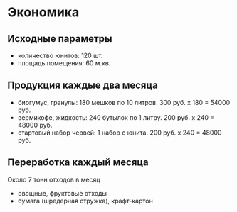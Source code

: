 # Экономика

## Исходные параметры
* количество юнитов: 120 шт.
* площадь помещения: 60 м.кв.

## Продукция каждые два месяца
* биогумус, гранулы: 180 мешков по 10 литров. 300 руб. x 180 = 54000 руб.
* вермикофе, жидкость: 240 бутылок по 1 литру. 200 руб. х 240 = 48000 руб.
* стартовый набор червей: 1 набор с юнита. 200 руб. х 240 = 48000 руб.

## Переработка каждый месяца
Около 7 тонн отходов в месяц
- овощные, фруктовые отходы
- бумага (шредерная стружка), крафт-картон
